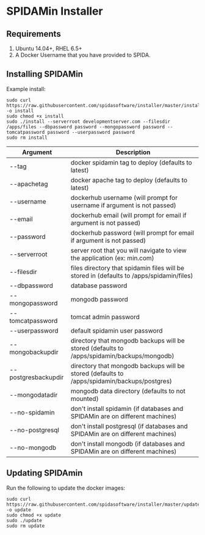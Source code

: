 # SPIDAMin Installer

Requirements
------------

1. Ubuntu 14.04+, RHEL 6.5+
2. A Docker Username that you have provided to SPIDA.


Installing SPIDAMin
-------------------

Example install:

```
sudo curl https://raw.githubusercontent.com/spidasoftware/installer/master/install -o install 
sudo chmod +x install 
sudo ./install --serverroot developmentserver.com --filesdir /apps/files --dbpassword password --mongopassword password --tomcatpassword password --userpassword password
sudo rm install
```

Argument            | Description
--------------------|--------------------------------------------------------------------------------------------
--tag               | docker spidamin tag to deploy (defaults to latest)
--apachetag         | docker apache tag to deploy (defaults to latest)
--username          | dockerhub username (will prompt for username if argument is not passed)
--email             | dockerhub email (will prompt for email if argument is not passed)
--password          | dockerhub password (will prompt for email if argument is not passed)
--serverroot        | server root that you will navigate to view the application (ex: min.com)  
--filesdir          | files directory that spidamin files will be stored in (defaults to /apps/spidamin/files)
--dbpassword        | database password
--mongopassword     | mongodb password
--tomcatpassword    | tomcat admin password
--userpassword      | default spidamin user password
--mongobackupdir    | directory that mongodb backups will be stored (defaults to /apps/spidamin/backups/mongodb)
--postgresbackupdir | directory that mongodb backups will be stored (defaults to /apps/spidamin/backups/postgres)
--mongodatadir      | mongodb data directory (defaults to not mounted)
--no-spidamin       | don't install spidamin (if databases and SPIDAMin are on different machines)
--no-postgresql     | don't install postgresql (if databases and SPIDAMin are on different machines)
--no-mongodb        | don't install mongodb (if databases and SPIDAMin are on different machines)


Updating SPIDAmin
-----------------
Run the following to update the docker images:

```
sudo curl https://raw.githubusercontent.com/spidasoftware/installer/master/update -o update 
sudo chmod +x update 
sudo ./update 
sudo rm update
```
